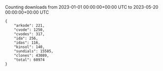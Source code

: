 
Counting downloads from 2023-01-01 00:00:00+00:00 UTC to 2023-05-20 00:00:00+00:00 UTC

```
{
    "arkode": 221,
    "cvode": 1250,
    "cvodes": 317,
    "ida": 256,
    "idas": 116,
    "kinsol": 140,
    "sundials": 15585,
    "clones": 43089,
    "total": 60974
}
```
